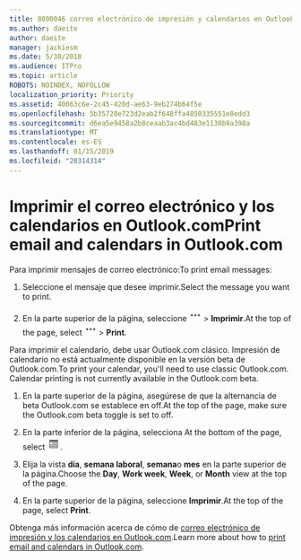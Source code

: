 ```yaml
---
title: 8000046 correo electrónico de impresión y calendarios en Outlook.com
ms.author: daeite
author: daeite
manager: jackiesm
ms.date: 5/30/2018
ms.audience: ITPro
ms.topic: article
ROBOTS: NOINDEX, NOFOLLOW
localization_priority: Priority
ms.assetid: 40063c6e-2c45-420d-ae63-9eb274b64f5e
ms.openlocfilehash: 5b35728e723d2eab2f648ffa4850335551e8edd3
ms.sourcegitcommit: d6ea5e9458a2b8ceaab3ac4bd483e1130b9a398a
ms.translationtype: MT
ms.contentlocale: es-ES
ms.lasthandoff: 01/15/2019
ms.locfileid: "28314314"
---
```

# <a name="print-email-and-calendars-in-outlookcom"></a><span data-ttu-id="e1a04-102">Imprimir el correo electrónico y los calendarios en Outlook.com</span><span class="sxs-lookup"><span data-stu-id="e1a04-102">Print email and calendars in Outlook.com</span></span>

<span data-ttu-id="e1a04-103">Para imprimir mensajes de correo electrónico:</span><span class="sxs-lookup"><span data-stu-id="e1a04-103">To print email messages:</span></span>
  
1. <span data-ttu-id="e1a04-104">Seleccione el mensaje que desee imprimir.</span><span class="sxs-lookup"><span data-stu-id="e1a04-104">Select the message you want to print.</span></span>
    
2. <span data-ttu-id="e1a04-105">En la parte superior de la página, seleccione ![más acciones](media/64993e8a-4a62-43b1-aa05-90f5ad4cba54.png) \> **Imprimir**.</span><span class="sxs-lookup"><span data-stu-id="e1a04-105">At the top of the page, select ![More actions](media/64993e8a-4a62-43b1-aa05-90f5ad4cba54.png) \> **Print**.</span></span> 
    
<span data-ttu-id="e1a04-p101">Para imprimir el calendario, debe usar Outlook.com clásico. Impresión de calendario no está actualmente disponible en la versión beta de Outlook.com.</span><span class="sxs-lookup"><span data-stu-id="e1a04-p101">To print your calendar, you'll need to use classic Outlook.com. Calendar printing is not currently available in the Outlook.com beta.</span></span>
  
1. <span data-ttu-id="e1a04-108">En la parte superior de la página, asegúrese de que la alternancia de beta Outlook.com se establece en off.</span><span class="sxs-lookup"><span data-stu-id="e1a04-108">At the top of the page, make sure the Outlook.com beta toggle is set to off.</span></span>
    
2. <span data-ttu-id="e1a04-109">En la parte inferior de la página, selecciona </span><span class="sxs-lookup"><span data-stu-id="e1a04-109">At the bottom of the page, select</span></span> ![Calendario](media/9e1a821a-c32e-4851-a866-342a39ffdca0.png)<span data-ttu-id="e1a04-111">.</span><span class="sxs-lookup"><span data-stu-id="e1a04-111"></span></span>
    
3. <span data-ttu-id="e1a04-112">Elija la vista **día**, **semana laboral**, **semana**o **mes** en la parte superior de la página.</span><span class="sxs-lookup"><span data-stu-id="e1a04-112">Choose the **Day**, **Work week**, **Week**, or **Month** view at the top of the page.</span></span> 
    
4. <span data-ttu-id="e1a04-113">En la parte superior de la página, seleccione **Imprimir**.</span><span class="sxs-lookup"><span data-stu-id="e1a04-113">At the top of the page, select **Print**.</span></span> 
    
<span data-ttu-id="e1a04-114">Obtenga más información acerca de cómo de [correo electrónico de impresión y los calendarios en Outlook.com](https://go.microsoft.com/fwlink/p/?linkid=2001208&amp;clcid=0x409).</span><span class="sxs-lookup"><span data-stu-id="e1a04-114">Learn more about how to [print email and calendars in Outlook.com](https://go.microsoft.com/fwlink/p/?linkid=2001208&amp;clcid=0x409).</span></span>
  

